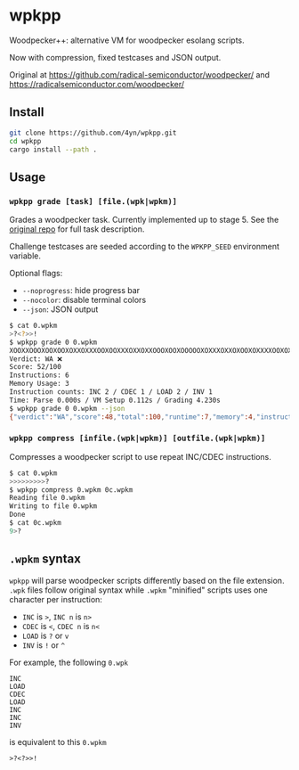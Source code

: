 # wpkpp

Woodpecker++: alternative VM for woodpecker esolang scripts.

Now with compression, fixed testcases and JSON output.

Original at https://github.com/radical-semiconductor/woodpecker/ and https://radicalsemiconductor.com/woodpecker/

## Install

```bash
git clone https://github.com/4yn/wpkpp.git
cd wpkpp
cargo install --path .
```

## Usage

### `wpkpp grade [task] [file.(wpk|wpkm)]`

Grades a woodpecker task. Currently implemented up to stage 5. See the [original repo](https://github.com/radical-semiconductor/woodpecker/#task-description) for full task description.

Challenge testcases are seeded according to the `WPKPP_SEED` environment variable.

Optional flags:
- `--noprogress`: hide progress bar
- `--nocolor`: disable terminal colors
- `--json`: JSON output

```bash
$ cat 0.wpkm
>?<?>>!
$ wpkpp grade 0 0.wpkm
XOOXXOOOXOOXOOXOXXOXXXOOXOOXXXOXXOXXOOOXOOXOOOOOXOXXXOXXOXOOXOXXXXOOXOXOOOXXOOXOOXOOXXOOOXXXOXXOOXOX
Verdict: WA ❌
Score: 52/100
Instructions: 6
Memory Usage: 3
Instruction counts: INC 2 / CDEC 1 / LOAD 2 / INV 1
Time: Parse 0.000s / VM Setup 0.112s / Grading 4.230s
$ wpkpp grade 0 0.wpkm --json
{"verdict":"WA","score":48,"total":100,"runtime":7,"memory":4,"instructions":{"inc":3,"cdec":1,"load":2,"inv":1},"time_taken":{"parse":0.000043039,"vm":0.118700937,"grade":4.168959827}}
```

### `wpkpp compress [infile.(wpk|wpkm)] [outfile.(wpk|wpkm)]`

Compresses a woodpecker script to use repeat INC/CDEC instructions.

```bash
$ cat 0.wpkm
>>>>>>>>>?
$ wpkpp compress 0.wpkm 0c.wpkm
Reading file 0.wpkm
Writing to file 0.wpkm
Done
$ cat 0c.wpkm
9>?
```

## `.wpkm` syntax

`wpkpp` will parse woodpecker scripts differently based on the file extension. `.wpk`
files follow original syntax while `.wpkm` "minified" scripts uses one character per instruction:

- `INC` is `>`, `INC n` is `n>`
- `CDEC` is `<`, `CDEC n` is `n<`
- `LOAD` is `?` or `v`
- `INV` is `!` or `^`

For example, the following `0.wpk`

```
INC
LOAD
CDEC
LOAD
INC
INC
INV
```

is equivalent to this `0.wpkm`

```
>?<?>>!
```